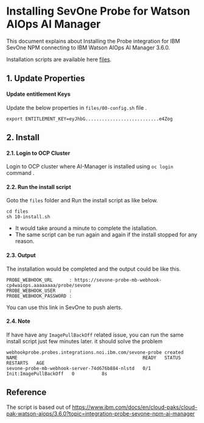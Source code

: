 # Installing SevOne Probe for Watson AIOps AI Manager

This document explains about Installing the Probe integration for IBM SevOne NPM connecting to IBM Watson AIOps AI Manager 3.6.0.

Installation scripts are available here [files](./files).

## 1. Update Properties

#### Update entitlement Keys

Update the below properties in `files/00-config.sh` file .

```
export ENTITLEMENT_KEY=eyJhbG...........................e4Zog
```

## 2. Install

#### 2.1. Login to OCP Cluster

Login to OCP cluster where AI-Manager is installed using  `oc login` command .

#### 2.2. Run the install script

Goto the `files` folder and Run the install script as like below.

```
cd files
sh 10-install.sh
```

- It would take around a minute to complete the istallation. 
- The same script can be run again and again if the install stopped for any reason.

#### 2.3. Output
 
The installation would be completed and the output could be like this.

```
PROBE_WEBHOOK_URL      : https://sevone-probe-mb-webhook-cp4waiops.aaaaaaaa/probe/sevone
PROBE_WEBHOOK_USER     : 
PROBE_WEBHOOK_PASSWORD : 
```

You can use this link in SevOne to push alerts.

#### 2.4. Note

If have have any `ImagePullBackOff` related issue, you can run the same install script just few minutes later. it should solve the problem

```
webhookprobe.probes.integrations.noi.ibm.com/sevone-probe created
NAME                                              READY   STATUS                  RESTARTS   AGE
sevone-probe-mb-webhook-server-74d676b884-nlstd   0/1     Init:ImagePullBackOff   0          8s
```


## Reference

The script is based out of https://www.ibm.com/docs/en/cloud-paks/cloud-pak-watson-aiops/3.6.0?topic=integration-probe-sevone-npm-ai-manager